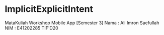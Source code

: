 # ImplicitExplicitIntent
MataKuliah Workshop Mobile App [Semester 3]
Nama : Ali Imron Saefullah
NIM : E41202285
TIF'D20

